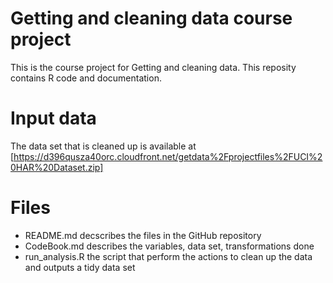 # Getting and cleaning data course project

This is the course project for Getting and cleaning data. This reposity contains R code and documentation.

# Input data

The data set that is cleaned up is available at [https://d396qusza40orc.cloudfront.net/getdata%2Fprojectfiles%2FUCI%20HAR%20Dataset.zip]

# Files

* README.md decscribes the files in the GitHub repository
* CodeBook.md describes the variables, data set, transformations done
* run_analysis.R the script that perform the actions to clean up the data and outputs a tidy data set
